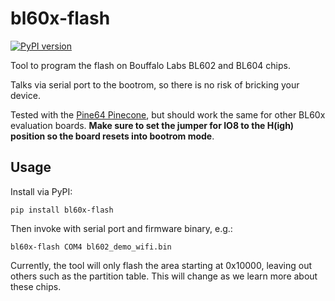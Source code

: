 # bl60x-flash
[![PyPI version](https://badge.fury.io/py/bl60x-flash.svg)](https://badge.fury.io/py/bl60x-flash)

Tool to program the flash on Bouffalo Labs BL602 and BL604 chips.

Talks via serial port to the bootrom, so there is no risk of bricking your device.

Tested with the [Pine64 Pinecone](https://www.pine64.org/2020/10/28/nutcracker-challenge-blob-free-wifi-ble/), but should work the same for other BL60x evaluation boards. **Make sure to set the jumper for IO8 to the H(igh) position so the board resets into bootrom mode**.

## Usage

Install via PyPI:

    pip install bl60x-flash

Then invoke with serial port and firmware binary, e.g.:

    bl60x-flash COM4 bl602_demo_wifi.bin

Currently, the tool will only flash the area starting at 0x10000, leaving out others such as the partition table. This will change as we learn more about these chips.
